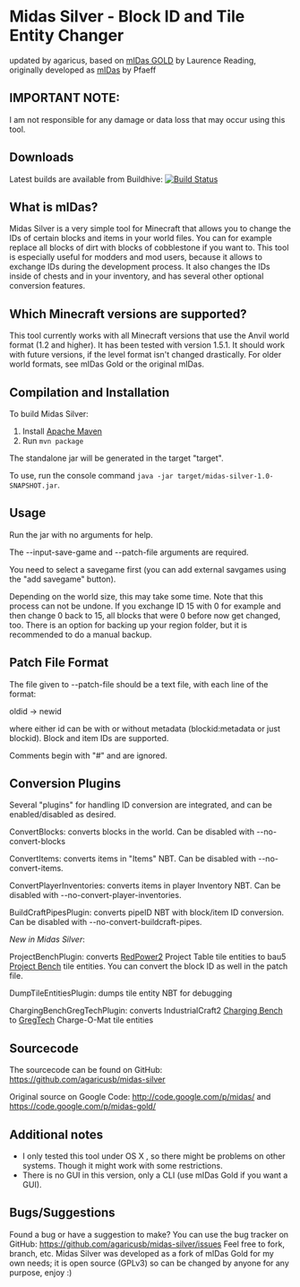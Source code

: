 Midas Silver - Block ID and Tile Entity Changer
===============================================
updated by agaricus, based on [mIDas GOLD](https://code.google.com/p/midas-gold/) by Laurence Reading, originally developed as [mIDas](https://code.google.com/p/midas/) by Pfaeff


IMPORTANT NOTE:
---------------

I am not responsible for any damage or data loss that may occur using this tool.

Downloads
---------

Latest builds are available from Buildhive: 
[![Build Status](https://buildhive.cloudbees.com/job/agaricusb/job/midas-silver/badge/icon)](https://buildhive.cloudbees.com/job/agaricusb/job/midas-silver/)

What is mIDas?
--------------

Midas Silver is a very simple tool for Minecraft that allows you to change the IDs of certain blocks 
and items in your world files. You can for example replace all blocks of dirt with blocks of cobblestone 
if you want to. This tool is especially useful for modders and mod users, because it allows to 
exchange IDs during the development process. It also changes the IDs inside of chests and in your inventory,
and has several other optional conversion features.


Which Minecraft versions are supported?
---------------------------------------

This tool currently works with all Minecraft versions that use the Anvil world format (1.2
and higher). It has been tested with version 1.5.1. It should work with future versions, if the level format isn't changed drastically.
For older world formats, see mIDas Gold or the original mIDas.


Compilation and Installation
-----------------------------

To build Midas Silver:

1. Install [Apache Maven](http://maven.apache.org/)
2. Run `mvn package`

The standalone jar will be generated in the target "target".

To use, run the console command `java -jar target/midas-silver-1.0-SNAPSHOT.jar`.


Usage
-----
Run the jar with no arguments for help.

The --input-save-game and --patch-file arguments are required.

You need to select a savegame first (you can add external savgames using the "add savegame" button).

Depending on the world size, this may take some time.
Note that this process can not be undone. If you exchange ID 15 with 0 for example and then change 
0 back to 15, all blocks that were 0 before now get changed, too. 
There is an option for backing up your region folder, but it is recommended to do a manual backup.

Patch File Format
-----------------
The file given to --patch-file should be a text file, with each line of the format:

oldid -> newid

where either id can be with or without metadata (blockid:metadata or just blockid).
Block and item IDs are supported.

Comments begin with "#" and are ignored.

Conversion Plugins
------------------
Several "plugins" for handling ID conversion are integrated, and can be enabled/disabled as desired.

ConvertBlocks: converts blocks in the world. Can be disabled with --no-convert-blocks

ConvertItems: converts items in "Items" NBT. Can be disabled with --no-convert-items.

ConvertPlayerInventories: converts items in player Inventory NBT. Can be disabled with --no-convert-player-inventories.

BuildCraftPipesPlugin: converts pipeID NBT with block/item ID conversion. Can be disabled with --no-convert-buildcraft-pipes.

_New in Midas Silver_:

ProjectBenchPlugin: converts [RedPower2](http://www.minecraftforum.net/topic/365357-146-eloraams-mods-redpower-2-prerelease-6/) Project Table tile entities to bau5 [Project Bench](http://www.minecraftforum.net/topic/1550010-151sspsmp-project-bench-v173forge5000-downloads/) tile entities. You can convert the block ID as well in the patch file.

DumpTileEntitiesPlugin: dumps tile entity NBT for debugging

ChargingBenchGregTechPlugin: converts IndustrialCraft2 [Charging Bench](http://www.mcportcentral.co.za/index.php?topic=2444.0) to [GregTech](http://forum.industrial-craft.net/index.php?page=Thread&threadID=7156) Charge-O-Mat tile entities


Sourcecode
----------

The sourcecode can be found on GitHub: https://github.com/agaricusb/midas-silver

Original source on Google Code: http://code.google.com/p/midas/ and https://code.google.com/p/midas-gold/


Additional notes
----------------

- I only tested this tool under OS X , so there might be problems on other systems. 
  Though it might work with some restrictions.
- There is no GUI in this version, only a CLI (use mIDas Gold if you want a GUI).


Bugs/Suggestions
----------------

Found a bug or have a suggestion to make?
You can use the bug tracker on GitHub: https://github.com/agaricusb/midas-silver/issues
Feel free to fork, branch, etc. Midas Silver was developed as a fork of mIDas Gold for my
own needs; it is open source (GPLv3) so can be changed by anyone for any purpose, enjoy :)
